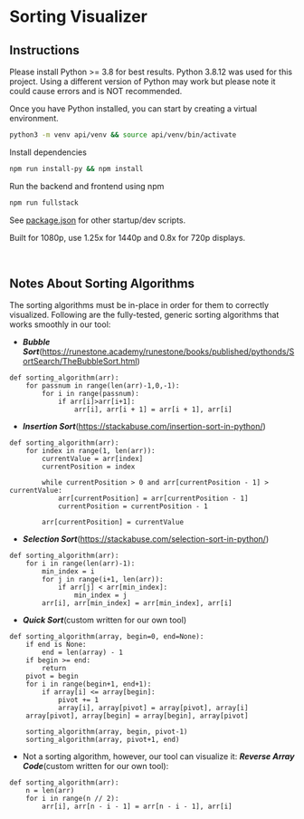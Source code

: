 # Sorting Visualizer

## Instructions
Please install Python >= 3.8 for best results. Python 3.8.12 was used for this project. Using a different version of Python may work but please note it could cause errors and is NOT recommended.

Once you have Python installed, you can start by creating a virtual environment.
```bash
python3 -m venv api/venv && source api/venv/bin/activate  
```

Install dependencies
```bash
npm run install-py && npm install
```

Run the backend and frontend using npm
```bash
npm run fullstack
```

See [package.json](./package.json) for other startup/dev scripts.

Built for 1080p, use 1.25x for 1440p and 0.8x for 720p displays.

<br>

## Notes About Sorting Algorithms
The sorting algorithms must be in-place in order for them to correctly visualized. Following are the fully-tested, generic sorting algorithms that works smoothly in our tool:
- ***Bubble Sort***(https://runestone.academy/runestone/books/published/pythonds/SortSearch/TheBubbleSort.html)
```
def sorting_algorithm(arr):
    for passnum in range(len(arr)-1,0,-1):
        for i in range(passnum):
            if arr[i]>arr[i+1]:
                arr[i], arr[i + 1] = arr[i + 1], arr[i]
```
- ***Insertion Sort***(https://stackabuse.com/insertion-sort-in-python/)
```
def sorting_algorithm(arr):
    for index in range(1, len(arr)):
        currentValue = arr[index]
        currentPosition = index

        while currentPosition > 0 and arr[currentPosition - 1] > currentValue:
            arr[currentPosition] = arr[currentPosition - 1]
            currentPosition = currentPosition - 1

        arr[currentPosition] = currentValue
```
- ***Selection Sort***(https://stackabuse.com/selection-sort-in-python/)
```
def sorting_algorithm(arr):
    for i in range(len(arr)-1):
        min_index = i
        for j in range(i+1, len(arr)):
            if arr[j] < arr[min_index]:
                min_index = j
        arr[i], arr[min_index] = arr[min_index], arr[i]
```
- ***Quick Sort***(custom written for our own tool)
```
def sorting_algorithm(array, begin=0, end=None):
    if end is None:
        end = len(array) - 1
    if begin >= end:
        return
    pivot = begin
    for i in range(begin+1, end+1):
        if array[i] <= array[begin]:
            pivot += 1
            array[i], array[pivot] = array[pivot], array[i]
    array[pivot], array[begin] = array[begin], array[pivot]

    sorting_algorithm(array, begin, pivot-1)
    sorting_algorithm(array, pivot+1, end)
```
- Not a sorting algorithm, however, our tool can visualize it: ***Reverse Array Code***(custom written for our own tool):
```
def sorting_algorithm(arr):
    n = len(arr)
    for i in range(n // 2):
        arr[i], arr[n - i - 1] = arr[n - i - 1], arr[i]
```
